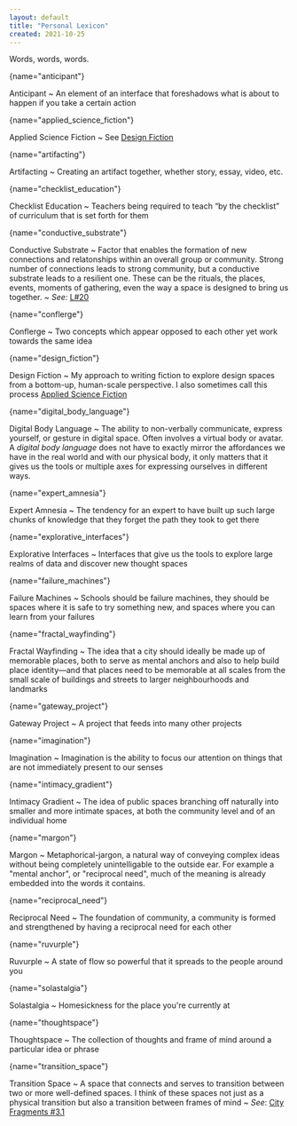 ```yaml
---
layout: default
title: "Personal Lexicon"
created: 2021-10-25
---
```


Words, words, words. 


[](){name="anticipant"}

Anticipant
~ An element of an interface that foreshadows what is about to happen if you take a certain action

[](){name="applied_science_fiction"}

Applied Science Fiction
~ See [Design Fiction](#design_fiction)

[](){name="artifacting"}

Artifacting
~ Creating an artifact together, whether story, essay, video, etc.

[](){name="checklist_education"}

Checklist Education
~ Teachers being required to teach “by the checklist” of curriculum that is set forth for them

[](){name="conductive_substrate"}

Conductive Substrate
~ Factor that enables the formation of new connections and relatonships within an overall group or community. Strong number of connections leads to strong community, but a conductive substrate leads to a resilient one. These can be the rituals, the places, events, moments of gathering, even the way a space is designed to bring us together.
~ *See:* [L#20](/quick-ideas/learning#20)

[](){name="conflerge"}

Conflerge
~ Two concepts which appear opposed to each other yet work towards the same idea

[](){name="design_fiction"}

Design Fiction
~ My approach to writing fiction to explore design spaces from a bottom-up, human-scale perspective. I also sometimes call this process [Applied Science Fiction](#applied_science_fiction)

[](){name="digital_body_language"}

Digital Body Language
~ The ability to non-verbally communicate, express yourself, or gesture in digital space. Often involves a virtual body or avatar. A *digital body language* does not have to exactly mirror the affordances we have in the real world and with our physical body, it only matters that it gives us the tools or multiple axes for expressing ourselves in different ways.

[](){name="expert_amnesia"}

Expert Amnesia
~ The tendency for an expert to have built up such large chunks of knowledge that they forget the path they took to get there

[](){name="explorative_interfaces"}

Explorative Interfaces
~ Interfaces that give us the tools to explore large realms of data and discover new thought spaces

[](){name="failure_machines"}

Failure Machines
~ Schools should be failure machines, they should be spaces where it is safe to try something new, and spaces where you can learn from your failures

[](){name="fractal_wayfinding"}

Fractal Wayfinding
~ The idea that a city should ideally be made up of memorable places, both to serve as mental anchors and also to help build place identity—and that places need to be memorable at all scales from the small scale of buildings and streets to larger neighbourhoods and landmarks

[](){name="gateway_project"}

Gateway Project
~ A project that feeds into many other projects

[](){name="imagination"}

Imagination
~ Imagination is the ability to focus our attention on things that are not immediately present to our senses

[](){name="intimacy_gradient"}

Intimacy Gradient
~ The idea of public spaces branching off naturally into smaller and more intimate spaces, at both the community level and of an individual home

[](){name="margon"}

Margon
~ Metaphorical-jargon, a natural way of conveying complex ideas without being completely unintelligable to the outside ear. For example a "mental anchor", or "reciprocal need", much of the meaning is already embedded into the words it contains.

[](){name="reciprocal_need"}

Reciprocal Need
~ The foundation of community, a community is formed and strengthened by having a reciprocal need for each other

[](){name="ruvurple"}

Ruvurple
~ A state of flow so powerful that it spreads to the people around you

[](){name="solastalgia"}

Solastalgia
~ Homesickness for the place you're currently at

[](){name="thoughtspace"}

Thoughtspace
~ The collection of thoughts and frame of mind around a particular idea or phrase

[](){name="transition_space"}

Transition Space
~ A space that connects and serves to transition between two or more well-defined spaces. I think of these spaces not just as a physical transition but also a transition between frames of mind
~ *See*: [City Fragments #3.1](/quick-ideas/cities/#3.1)

<!--
**Anticipant**: *An element of an interface that foreshadows what is about to happen if you take a certain action*

**Applied Science Fiction:** See "Design Fiction"

**Artifacting**: *Creating an artifact together, whether story, essay, video, etc.*

**Checklist Education**: *Teachers being required to teach “by the checklist” of curriculum that is set forth for them*

**Conflerge**: *Two concepts which appear opposed to each other yet work towards the same idea*

**Design Fiction:** *My approach to writing fiction to explore design spaces from a bottom-up, human-scale perspective. I also sometimes call this process "Applied Science Fiction"*

**Expert Amnesia**: *The tendency for an expert to have built up such large chunks of knowledge that they forget the path they took to get there*

**Explorative Interfaces:** *Interfaces that give us the tools to explore large realms of data and discover new thought spaces*

**Failure Machines**: *Schools should be failure machines, they should be spaces where it is safe to try something new, and spaces where you can learn from your failures*

**Fractal Wayfinding:** *The idea that a city should ideally be made up of memorable places, both to serve as mental anchors and also to help build place identity—and that places need to be memorable at all scales from the small scale of buildings and streets to larger neighbourhoods and landmarks*

**Gateway Project**: *A project that feeds into many other projects*

**Imagination**: *Imagination is the ability to focus our attention on things that are not immediately present to our senses*

**Intimacy Gradient:** *The idea of public spaces branching off naturally into smaller and more intimate spaces, at both the community level and of an individual home*

**Margon:** *Metaphorical-jargon, a natural way of conveying complex ideas without being completely unintelligable to the outside ear. For example a "mental anchor", or "reciprocal need", much of the meaning is already embedded into the words it contains.*

**Reciprocal Need:** *The foundation of community, a community is formed and strengthened by having a reciprocal need for each other*

**Ruvurple**: *A state of flow so powerful that it spreads to the people around you*

**Solastalgia**: *Homesickness for the place you're currently at*

**Thoughtspace:** *The collection of thoughts and frame of mind around a particular idea or phrase*
-->


<!--

constitutive rules
psychotechnology
magic circle
flaneur
derive

-->
